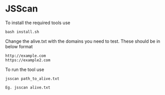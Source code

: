 # JSScan


To install the required tools use
```
bash install.sh
```

Change the alive.txt with the domains you need to test. These should be in below format
```
http://example.com
https://example2.com
```

To run the tool use 
```
jsscan path_to_alive.txt

Eg. jsscan alive.txt
```



